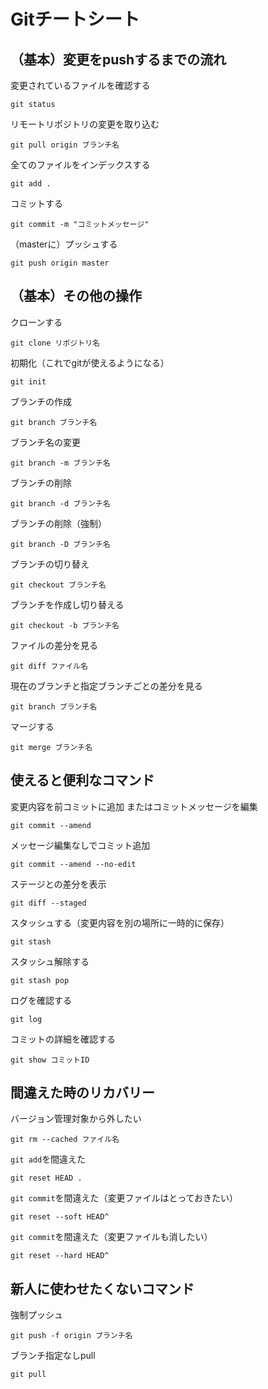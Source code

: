 # Gitチートシート

## （基本）変更をpushするまでの流れ

変更されているファイルを確認する

```
git status
```

リモートリポジトリの変更を取り込む

```
git pull origin ブランチ名
```

全てのファイルをインデックスする

```
git add .
```

コミットする

```
git commit -m "コミットメッセージ"
```

（masterに）プッシュする

```
git push origin master
```

## （基本）その他の操作

クローンする

```
git clone リポジトリ名
```

初期化（これでgitが使えるようになる）

```
git init
```

ブランチの作成

```
git branch ブランチ名
```


ブランチ名の変更

```
git branch -m ブランチ名
```


ブランチの削除

```
git branch -d ブランチ名
```


ブランチの削除（強制）

```
git branch -D ブランチ名
```

ブランチの切り替え

```
git checkout ブランチ名
```

ブランチを作成し切り替える

```
git checkout -b ブランチ名
```

ファイルの差分を見る

```
git diff ファイル名
```

現在のブランチと指定ブランチごとの差分を見る

```
git branch ブランチ名
```

マージする

```
git merge ブランチ名
```

## 使えると便利なコマンド

変更内容を前コミットに追加
またはコミットメッセージを編集

```
git commit --amend
```

メッセージ編集なしでコミット追加

```
git commit --amend --no-edit
```

ステージとの差分を表示

```
git diff --staged
```

スタッシュする（変更内容を別の場所に一時的に保存）

```
git stash
```

スタッシュ解除する

```
git stash pop
```


ログを確認する

```
git log
```

コミットの詳細を確認する

```
git show コミットID
```

## 間違えた時のリカバリー

バージョン管理対象から外したい
```
git rm --cached ファイル名
```

`git add`を間違えた

```
git reset HEAD .
```

`git commit`を間違えた（変更ファイルはとっておきたい）

```
git reset --soft HEAD^
```

`git commit`を間違えた（変更ファイルも消したい）

```
git reset --hard HEAD^
```

## 新人に使わせたくないコマンド

強制プッシュ

```
git push -f origin ブランチ名
```

ブランチ指定なしpull

```
git pull
```

